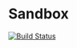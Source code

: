 # Sandbox
[![Build Status](https://travis-ci.org/jw3126/Sandbox.svg?branch=master)](https://travis-ci.org/jw3126/Sandbox)

